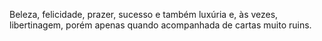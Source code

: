 Beleza, felicidade, prazer, sucesso e também luxúria e, às vezes,
libertinagem, porém apenas quando acompanhada de cartas muito ruins.

